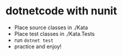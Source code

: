 dotnetcode with nunit
=====================

- Place source classes in ./Kata
- Place test classes in ./Kata.Tests
- run `dotnet test`
- practice and enjoy!
